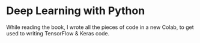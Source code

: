 # Deep Learning with Python
While reading the book, I wrote all the pieces of code in a new Colab, to get used to writing TensorFlow & Keras code.

